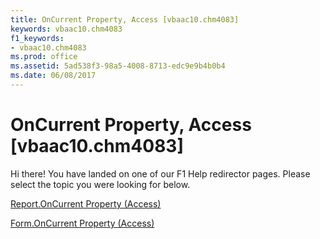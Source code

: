 ```yaml
---
title: OnCurrent Property, Access [vbaac10.chm4083]
keywords: vbaac10.chm4083
f1_keywords:
- vbaac10.chm4083
ms.prod: office
ms.assetid: 5ad538f3-98a5-4008-8713-edc9e9b4b0b4
ms.date: 06/08/2017
---
```



# OnCurrent Property, Access [vbaac10.chm4083]

Hi there! You have landed on one of our F1 Help redirector pages. Please select the topic you were looking for below.

[Report.OnCurrent Property (Access)](http://msdn.microsoft.com/library/593fdb6c-017a-986f-22ef-cc9e66aaaf01%28Office.15%29.aspx)

[Form.OnCurrent Property (Access)](http://msdn.microsoft.com/library/bb7eb7be-7bb6-8fdd-6a48-f5b33ad7dc14%28Office.15%29.aspx)


